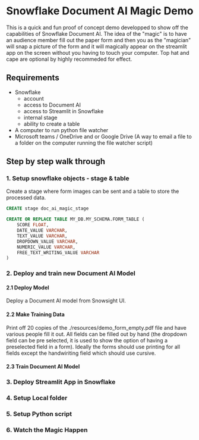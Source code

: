 # Snowflake Document AI Magic Demo

This is a quick and fun proof of concept demo developped to show off the capabilities of Snowflake Document AI. The idea of the "magic" is to have an audience member fill out the paper form and then you as the "magician" will snap a picture of the form and it will magically appear on the streamlit app on the screen without you having to touch your computer. Top hat and cape are optional by highly recommeded for effect.

## Requirements
- Snowflake
    - account
    - access to Document AI
    - access to Streamlit in Snowflake
    - internal stage
    - ability to create a table
- A computer to run python file watcher
- Microsoft teams / OneDrive and or Google Drive (A way to email a file to a folder on the computer running the file watcher script)

## Step by step walk through

### 1. Setup snowflake objects - stage & table

Create a stage where form images can be sent and a table to store the processed data.

```SQL
CREATE stage doc_ai_magic_stage
```

```SQL
CREATE OR REPLACE TABLE MY_DB.MY_SCHEMA.FORM_TABLE (
	SCORE FLOAT,
	DATE_VALUE VARCHAR,
	TEXT_VALUE VARCHAR,
	DROPDOWN_VALUE VARCHAR,
    NUMERIC_VALUE VARCHAR,
	FREE_TEXT_WRITING_VALUE VARCHAR
)
```

### 2. Deploy and train new Document AI Model

#### 2.1 Deploy Model

Deploy a Document AI model from Snowsight UI.

#### 2.2 Make Training Data

Print off 20 copies of the ./resources/demo_form_empty.pdf file and have various people fill it out. All fields can be filled out by hand (the dropdown field can be pre selected, it is used to show the option of having a preselected field in a form). Ideally the forms should use printing for all fields except the handwiriting field which should use cursive. 

#### 2.3 Train Document AI Model

### 3. Deploy Streamlit App in Snowflake

### 4. Setup Local folder
 
### 5. Setup Python script

### 6. Watch the Magic Happen